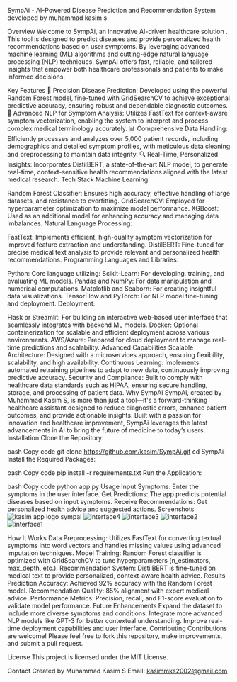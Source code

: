 SympAi - AI-Powered Disease Prediction and Recommendation System
developed by muhammad kasim s

Overview
Welcome to SympAi, an innovative AI-driven healthcare solution . This tool is designed to predict diseases and provide personalized health recommendations based on user symptoms. By leveraging advanced machine learning (ML) algorithms and cutting-edge natural language processing (NLP) techniques, SympAi offers fast, reliable, and tailored insights that empower both healthcare professionals and patients to make informed decisions.

Key Features
🌟 Precision Disease Prediction: Developed using the powerful Random Forest model, fine-tuned with GridSearchCV to achieve exceptional predictive accuracy, ensuring robust and dependable diagnostic outcomes.
🧬 Advanced NLP for Symptom Analysis: Utilizes FastText for context-aware symptom vectorization, enabling the system to interpret and process complex medical terminology accurately.
📊 Comprehensive Data Handling: Efficiently processes and analyzes over 5,000 patient records, including demographics and detailed symptom profiles, with meticulous data cleaning and preprocessing to maintain data integrity.
🔍 Real-Time, Personalized Insights: Incorporates DistilBERT, a state-of-the-art NLP model, to generate real-time, context-sensitive health recommendations aligned with the latest medical research.
Tech Stack
Machine Learning:

Random Forest Classifier: Ensures high accuracy, effective handling of large datasets, and resistance to overfitting.
GridSearchCV: Employed for hyperparameter optimization to maximize model performance.
XGBoost: Used as an additional model for enhancing accuracy and managing data imbalances.
Natural Language Processing:

FastText: Implements efficient, high-quality symptom vectorization for improved feature extraction and understanding.
DistilBERT: Fine-tuned for precise medical text analysis to provide relevant and personalized health recommendations.
Programming Languages and Libraries:

Python: Core language utilizing:
Scikit-Learn: For developing, training, and evaluating ML models.
Pandas and NumPy: For data manipulation and numerical computations.
Matplotlib and Seaborn: For creating insightful data visualizations.
TensorFlow and PyTorch: For NLP model fine-tuning and deployment.
Deployment:

Flask or Streamlit: For building an interactive web-based user interface that seamlessly integrates with backend ML models.
Docker: Optional containerization for scalable and efficient deployment across various environments.
AWS/Azure: Prepared for cloud deployment to manage real-time predictions and scalability.
Advanced Capabilities
Scalable Architecture: Designed with a microservices approach, ensuring flexibility, scalability, and high availability.
Continuous Learning: Implements automated retraining pipelines to adapt to new data, continuously improving predictive accuracy.
Security and Compliance: Built to comply with healthcare data standards such as HIPAA, ensuring secure handling, storage, and processing of patient data.
Why SympAi 
SympAi, created by Muhammad Kasim S, is more than just a tool—it's a forward-thinking healthcare assistant designed to reduce diagnostic errors, enhance patient outcomes, and provide actionable insights. Built with a passion for innovation and healthcare improvement, SympAi leverages the latest advancements in AI to bring the future of medicine to today’s users.
Installation
Clone the Repository:

bash
Copy code
git clone https://github.com/kasim/SympAi.git
cd SympAi
Install the Required Packages:

bash
Copy code
pip install -r requirements.txt
Run the Application:

bash
Copy code
python app.py
Usage
Input Symptoms: Enter the symptoms in the user interface.
Get Predictions: The app predicts potential diseases based on input symptoms.
Receive Recommendations: Get personalized health advice and suggested actions.
Screenshots
![kasim app logo sympai](https://github.com/user-attachments/assets/d3b43f14-9a04-41b8-b13a-8cc931f6064c)
![interface4](https://github.com/user-attachments/assets/51aa6c14-2a7b-49be-9722-3100297d5990)
![interface3](https://github.com/user-attachments/assets/e73a3043-644f-469a-b0d0-9e4c0f58a81f)
![interface2](https://github.com/user-attachments/assets/697e1bab-6d37-42d1-abb6-6486c01d1e3b)
![interface1](https://github.com/user-attachments/assets/ff785f90-84af-4b5f-b450-d6688745666f)

How It Works
Data Preprocessing: Utilizes FastText for converting textual symptoms into word vectors and handles missing values using advanced imputation techniques.
Model Training: Random Forest classifier is optimized with GridSearchCV to tune hyperparameters (n_estimators, max_depth, etc.).
Recommendation System: DistilBERT is fine-tuned on medical text to provide personalized, context-aware health advice.
Results
Prediction Accuracy: Achieved 92% accuracy with the Random Forest model.
Recommendation Quality: 85% alignment with expert medical advice.
Performance Metrics: Precision, recall, and F1-score evaluation to validate model performance.
Future Enhancements
Expand the dataset to include more diverse symptoms and conditions.
Integrate more advanced NLP models like GPT-3 for better contextual understanding.
Improve real-time deployment capabilities and user interface.
Contributing
Contributions are welcome! Please feel free to fork this repository, make improvements, and submit a pull request.

License
This project is licensed under the MIT License.

Contact
Created by Muhammad Kasim S
Email: kasimmks2002@gmail.com


